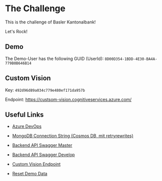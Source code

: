 # The Challenge

This is the challenge of Basler Kantonalbank!

Let's Rock!

## Demo

The Demo-User has the following GUID (UserId): `8D00D354-1BDD-4E30-BA4A-779B0B646B14`

## Custom Vision

Key: `492d96d89a034c779e480ef171da957b`

Endpoint: https://custsom-vision.cognitiveservices.azure.com/

## Useful Links

- [Azure DevOps](https://eluchsinger.visualstudio.com)
- [MongoDB Connection String (Cosmos DB, mit retryrewrites)](mongodb://the-challenge-db:lz9ym9rlLQF49PEhogaSi3OLq96JMajgGXvPwZLEkzJMKfmq6WawyXVPT87ZJBUo2gSHkEDyxJ1Kn7xsEWtEvA==@the-challenge-db.mongo.cosmos.azure.com:10255/?ssl=true&replicaSet=globaldb&maxIdleTimeMS=120000&appName=@the-challenge-db@&retrywrites=false)
- [Backend API Swagger Master](https://the-challenge-webapp.azurewebsites.net/swagger)
- [Backend API Swagger Develop](https://the-challenge-webapp-develop.azurewebsites.net)
- [Custom Vision Endpoint](https://custsom-vision.cognitiveservices.azure.com/)

- [Reset Demo Data](https://the-challenge-webapp.azurewebsites.net/reset)